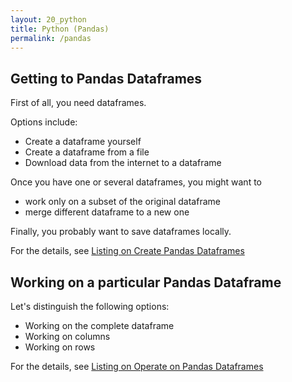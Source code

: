```yaml
---
layout: 20_python
title: Python (Pandas)
permalink: /pandas
---
```


## Getting to Pandas Dataframes

First of all, you need dataframes.

Options include:
- Create a dataframe yourself
- Create a dataframe from a file
- Download data from the internet to a dataframe

Once you have one or several dataframes, you might want to
- work only on a subset of the original dataframe
- merge different dataframe to a new one

Finally, you probably want to save dataframes locally.

For the details, see [Listing on Create Pandas Dataframes](listing_pandas)


## Working on a particular Pandas Dataframe

Let's distinguish the following options:
- Working on the complete dataframe
- Working on columns
- Working on rows

For the details, see [Listing on Operate on Pandas Dataframes](listing_pandas_operate)
